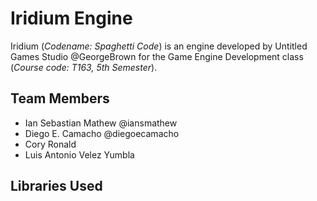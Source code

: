 # Iridium Engine
Iridium (_Codename: Spaghetti Code_) is an engine developed by Untitled Games Studio @GeorgeBrown for the Game Engine Development class (_Course code: T163, 5th Semester_).

## Team Members
 * Ian Sebastian Mathew @iansmathew
 * Diego E. Camacho @diegoecamacho
 * Cory Ronald
 * Luis Antonio Velez Yumbla

## Libraries Used

